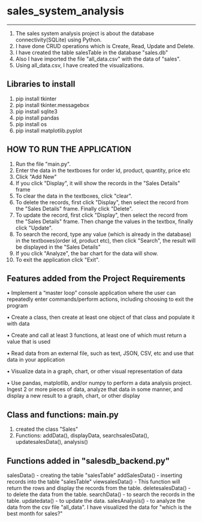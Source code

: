 # sales_system_analysis
-----------------------
1. The sales system analysis project is about the database connectivity(SQLite) using Python.
2. I have done CRUD operations which is Create, Read, Update and Delete.
3. I have created the table salesTable in the database "sales.db"
4. Also I have imported the file "all_data.csv" with the data of "sales".
5. Using all_data.csv, I have created the visualizations.

Libraries to install
--------------------

1. pip install tkinter
2. pip install tkinter.messagebox
3. pip install sqlite3
4. pip install pandas 
5. pip install os
6. pip install matplotlib.pyplot

HOW TO RUN THE APPLICATION
----------------------------

1. Run the file "main.py".
2. Enter the data in the textboxes for order id, product, quantity, price etc
3. Click "Add New"
4. If you click "Display", it will show the records in the "Sales Details" frame
5. To clear the data in the textboxes, click "clear".
6. To delete the records, first click "Display", then select the record from the "Sales Details" frame. Finally click "Delete".
7. To update the record,  first click "Display", then select the record from the "Sales Details" frame. 
   Then change the values in the textbox, finally click "Update".
8. To search the record, type any value (which is already in the database) in the textboxes(order id, product etc), 
   then click "Search", the result will be displayed in the "Sales Details"
9. If you click "Analyze", the bar chart for the data will show.
10. To exit the application click "Exit".     




Features added from the Project Requirements
----------------------------------------------
 •	Implement a “master loop” console application where the user can repeatedly enter commands/perform actions, including choosing to exit the program

 •	Create a class, then create at least one object of that class and populate it with data

 •	Create and call at least 3 functions, at least one of which must return a value that is used
 
 •	Read data from an external file, such as text, JSON, CSV, etc and use that data in your application

 •	Visualize data in a graph, chart, or other visual representation of data

 •	Use pandas, matplotlib, and/or numpy to perform a data analysis project. Ingest 2 or more pieces of data, analyze that data in some manner, and display a new result to a graph, chart, or other display

 
Class and functions: main.py
----------------------------
1. created the class "Sales"
2. Functions:    addData(), displayData, searchsalesData(), updatesalesData(), analysis()

Functions added in "salesdb_backend.py"
---------------------------------------
salesData()       - creating the table "salesTable"
addSalesData()    - inserting records into the table "salesTable"
viewsalesData()   - This function will return the rows and display the records from the table.
deletesalesData() - to delete the data from the table.
searchData()      - to search the records in the table.
updatedata()      - to update the data.
salesAnalysis()   - to analyze the data from the csv file "all_data". I have visualized the data for "which is the best month for sales?"

